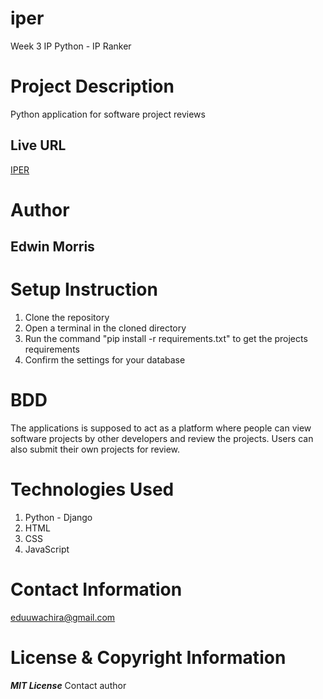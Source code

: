# iper
Week 3 IP Python - IP Ranker

# Project Description
Python application for software project reviews

## Live URL
[IPER](https://newser-news.herokuapp.com/)

# Author
## Edwin Morris

# Setup Instruction
1. Clone the repository
2. Open a terminal in the cloned directory
3. Run the command "pip install -r requirements.txt" to get the projects requirements
4. Confirm the settings for your database
   

# BDD
The applications is supposed to act as a platform where people can view software projects by other developers and review the projects. Users can also submit their own projects for review.

# Technologies Used
1. Python - Django
2. HTML
3. CSS
4. JavaScript

# Contact Information
eduuwachira@gmail.com

# License & Copyright Information
***MIT License***
Contact author
